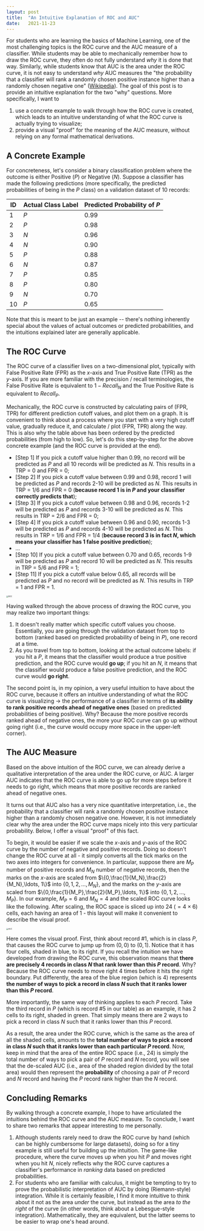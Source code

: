 ```yaml
---
layout: post
title:  "An Intuitive Explanation of ROC and AUC"
date:   2021-11-23
---
```


For students who are learning the basics of Machine Learning, one of the most challenging topics is the ROC curve and the AUC measure of a classifier. While students may be able to mechanically remember how to draw the ROC curve, they often do not fully understand *why* it is done that way. Similarly, while students know that AUC is the area under the ROC curve, it is not easy to understand *why* AUC measures the "the probability that a classifier will rank a randomly chosen positive instance higher than a randomly chosen negative one" ([Wikipedia](https://en.wikipedia.org/wiki/Receiver_operating_characteristic#Probabilistic_interpretation)). The goal of this post is to provide an intuitive explanation for the two "why" questions. More specifically, I want to

1. use a concrete example to walk through how the ROC curve is created, which leads to an intuitive understanding of what the ROC curve is actually trying to visualize;
2. provide a visual "proof" for the meaning of the AUC measure, without relying on any formal mathematical derivations.

## A Concrete Example

For concreteness, let's consider a binary classification problem where the outcome is either Positive ($P$) or Negative ($N$). Suppose a classifier has made the following predictions (more specifically, the predicted probabilities of being in the $P$ class) on a validation dataset of 10 records:

| ID   | Actual Class Label | Predicted Probability of $P$ |
| ---- | ------------------ | ---------------------------- |
| 1    | $P$                | 0.99                         |
| 2    | $P$                | 0.98                         |
| 3    | $N$                | 0.96                         |
| 4    | $N$                | 0.90                         |
| 5    | $P$                | 0.88                         |
| 6    | $N$                | 0.87                         |
| 7    | $P$                | 0.85                         |
| 8    | $P$                | 0.80                         |
| 9    | $N$                | 0.70                         |
| 10   | $P$                | 0.65                         |

Note that this is meant to be just an example -- there's nothing inherently special about the values of actual outcomes or predicted probabilities, and the intuitions explained later are generally applicable.

## The ROC Curve

The ROC curve of a classifier lives on a two-dimensional plot, typically with False Positive Rate (FPR) as the $x$-axis and True Positive Rate (TPR) as the $y$-axis. If you are more familiar with the precision / recall terminologies, the False Positive Rate is equivalent to $1-Recall_N$ and the True Positive Rate is equivalent to $Recall_P$. 

Mechanically, the ROC curve is constructed by calculating pairs of (FPR, TPR) for different prediction cutoff values, and plot them on a graph. It is convenient to think about a process where you start with a very high cutoff value, gradually reduce it, and calculate / plot (FPR, TPR) along the way. This is also why the table above has been ordered by the predicted probabilities (from high to low). So, let's do this step-by-step for the above concrete example (and the ROC curve is provided at the end).

- [Step 1] If you pick a cutoff value higher than 0.99, no record will be predicted as $P$ and all 10 records will be predicted as $N$. This results in a TRP = 0 and FPR = 0;
- [Step 2] If you pick a cutoff value between 0.99 and 0.98, record 1 will be predicted as $P$ and records 2-10 will be predicted as $N$. This results in TRP = 1/6 and FPR = 0 (**because record 1 is in $P$ and your classifier correctly predicts that**);
- [Step 3] If you pick a cutoff value between 0.98 and 0.96, records 1-2 will be predicted as $P$ and records 3-10 will be predicted as $N$. This results in TRP = 2/6 and FPR = 0;
- [Step 4] If you pick a cutoff value between 0.96 and 0.90, records 1-3 will be predicted as $P$ and records 4-10 will be predicted as $N$. This results in TRP = 1/6 and FPR = 1/4 (**because record 3 is in fact $N$, which means your classifier has 1 false positive prediction**);
- ...
- [Step 10] If you pick a cutoff value between 0.70 and 0.65, records 1-9 will be predicted as $P$ and record 10 will be predicted as $N$. This results in TRP = 5/6 and FPR = 1;
- [Step 11] If you pick a cutoff value below 0.65, all records will be predicted as $P$ and no record will be predicted as $N$. This results in TRP = 1 and FPR = 1.

<img src="/image/ROC.png" alt="ROC" style="zoom: 33%;" />



Having walked through the above process of drawing the ROC curve, you may realize two important things:

1. It doesn't really matter which specific cutoff values you choose. Essentially, you are going through the validation dataset from top to bottom (ranked based on predicted probability of being in $P$), one record at a time.
2. As you travel from top to bottom, looking at the actual outcome labels: if you hit a $P$, it means that the classifier would produce a true positive prediction, and the ROC curve would **go up**; if you hit an $N$, it means that the classifier would produce a false positive prediction, and the ROC curve would **go right**.

The second point is, in my opinion, a very useful intuition to have about the ROC curve, because it offers an intuitive understanding of what the ROC curve is visualizing $\rightarrow$ the performance of a classifier in terms of **its ability to rank positive records ahead of negative ones** (based on predicted probabilities of being positive). Why? Because the more positive records ranked ahead of negative ones, the more your ROC curve can go up without going right (i.e., the curve would occupy more space in the upper-left corner). 

## The AUC Measure

Based on the above intuition of the ROC curve, we can already derive a qualitative interpretation of the area under the ROC curve, or AUC. A larger AUC indicates that the ROC curve is able to go up for more steps before it needs to go right, which means that more positive records are ranked ahead of negative ones.

It turns out that AUC also has a very nice quantitative interpretation, i.e., the probability that a classifier will rank a randomly chosen positive instance higher than a randomly chosen negative one. However, it is not immediately clear why the area under the ROC curve maps nicely into this very particular probability. Below, I offer a visual "proof" of this fact.

To begin, it would be easier if we scale the $x$-axis and $y$-axis of the ROC curve by the number of negative and positive records. Doing so doesn't change the ROC curve at all - it simply converts all the tick marks on the two axes into integers for convenience. In particular, suppose there are $M_P$ number of positive records and $M_N$ number of negative records, then the marks on the $x$-axis are scaled from $\{0,\frac{1}{M_N},\frac{2}{M_N},\ldots, 1\}$ into $\{0,1,2,\ldots, M_N\}$, and the marks on the $y$-axis are scaled from $\{0,\frac{1}{M_P},\frac{2}{M_P},\ldots, 1\}$ into $\{0,1,2,\ldots, M_P\}$. In our example, $M_P=6$ and $M_N=4$ and the scaled ROC curve looks like the following. After scaling, the ROC space is sliced up into 24 ($=4 \times 6$) cells, each having an area of 1 - this layout will make it convenient to describe the visual proof. 

<img src="/image/AUC.png" alt="AUC" style="zoom: 33%;" />



Here comes the visual proof. First, think about record #1, which is in class $P$, that causes the ROC curve to jump up from $(0,0)$ to $(0,1)$. Notice that it has four cells, shaded in blue, to its right. If you recall the intuition we have developed from drawing the ROC curve, this observation means that **there are precisely 4 records in class $N$ that rank lower than this $P$ record**. Why? Because the ROC curve needs to move right 4 times before it hits the right boundary. Put differently, the area of the blue region (which is 4) represents **the number of ways to pick a record in class $N$ such that it ranks lower than this $P$ record**.

More importantly, the same way of thinking applies to each $P$ record. Take the third record in $P$ (which is record #5 in our table) as an example, it has 2 cells to its right, shaded in green. That simply means there are 2 ways to pick a record in class $N$ such that it ranks lower than this $P$ record.

As a result, the area under the ROC curve, which is the same as the area of all the shaded cells, amounts to the **total number of ways to pick a record in class $N$ such that it ranks lower than each particular $P$ record**. Now, keep in mind that the area of the entire ROC space (i.e., 24) is simply the total number of ways to pick a pair of $P$ record and $N$ record, you will see that the de-scaled AUC (i.e., area of the shaded region divided by the total area) would then represent the **probability** of choosing a pair of $P$ record and $N$ record and having the $P$ record rank higher than the $N$ record.

## Concluding Remarks

By walking through a concrete example, I hope to have articulated the intuitions behind the ROC curve and the AUC measure. To conclude, I want to share two remarks that appear interesting to me personally.

1. Although students rarely need to draw the ROC curve by hand (which can be highly cumbersome for large datasets), doing so for a tiny example is still useful for building up the intuition. The game-like procedure, where the curve moves up when you hit $P$ and moves right when you hit $N$, nicely reflects why the ROC curve captures a classifier's performance in *ranking* data based on predicted probabilities.
2. For students who are familiar with calculus, it might be tempting to try to prove the probabilistic interpretation of AUC by doing (Riemann-style) integration. While it is certainly feasible, I find it more intuitive to think about it not as the area *under* the curve, but instead as the area *to the right* of the curve (in other words, think about a Lebesgue-style integration). Mathematically, they are equivalent, but the latter seems to be easier to wrap one's head around.
